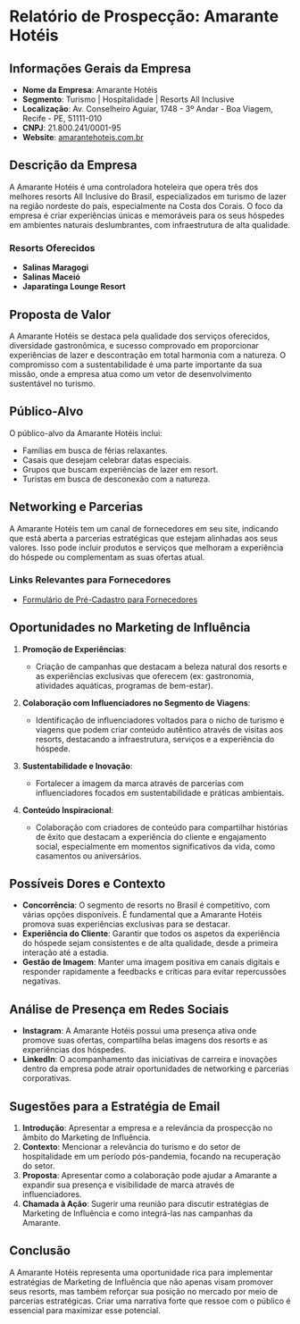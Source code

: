# Relatório de Prospecção: Amarante Hotéis

## Informações Gerais da Empresa
- **Nome da Empresa**: Amarante Hotéis
- **Segmento**: Turismo | Hospitalidade | Resorts All Inclusive
- **Localização**: Av. Conselheiro Aguiar, 1748 - 3º Andar - Boa Viagem, Recife - PE, 51111-010
- **CNPJ**: 21.800.241/0001-95
- **Website**: [amarantehoteis.com.br](http://www.amarantehoteis.com.br)

## Descrição da Empresa
A Amarante Hotéis é uma controladora hoteleira que opera três dos melhores resorts All Inclusive do Brasil, especializados em turismo de lazer na região nordeste do país, especialmente na Costa dos Corais. O foco da empresa é criar experiências únicas e memoráveis para os seus hóspedes em ambientes naturais deslumbrantes, com infraestrutura de alta qualidade.

### Resorts Oferecidos
- **Salinas Maragogi**
- **Salinas Maceió**
- **Japaratinga Lounge Resort**

## Proposta de Valor
A Amarante Hotéis se destaca pela qualidade dos serviços oferecidos, diversidade gastronômica, e sucesso comprovado em proporcionar experiências de lazer e descontração em total harmonia com a natureza. O compromisso com a sustentabilidade é uma parte importante da sua missão, onde a empresa atua como um vetor de desenvolvimento sustentável no turismo.

## Público-Alvo
O público-alvo da Amarante Hotéis inclui:
- Famílias em busca de férias relaxantes.
- Casais que desejam celebrar datas especiais.
- Grupos que buscam experiências de lazer em resort.
- Turistas em busca de desconexão com a natureza.

## Networking e Parcerias
A Amarante Hotéis tem um canal de fornecedores em seu site, indicando que está aberta a parcerias estratégicas que estejam alinhadas aos seus valores. Isso pode incluir produtos e serviços que melhoram a experiência do hóspede ou complementam as suas ofertas atual.

### Links Relevantes para Fornecedores
- [Formulário de Pré-Cadastro para Fornecedores](http://www.amarantehoteis.com.br/fornecedores/cadastro)

## Oportunidades no Marketing de Influência
1. **Promoção de Experiências**:
   - Criação de campanhas que destacam a beleza natural dos resorts e as experiências exclusivas que oferecem (ex: gastronomia, atividades aquáticas, programas de bem-estar).

2. **Colaboração com Influenciadores no Segmento de Viagens**:
   - Identificação de influenciadores voltados para o nicho de turismo e viagens que podem criar conteúdo autêntico através de visitas aos resorts, destacando a infraestrutura, serviços e a experiência do hóspede.

3. **Sustentabilidade e Inovação**:
   - Fortalecer a imagem da marca através de parcerias com influenciadores focados em sustentabilidade e práticas ambientais.

4. **Conteúdo Inspiracional**:
   - Colaboração com criadores de conteúdo para compartilhar histórias de êxito que destacam a experiência do cliente e engajamento social, especialmente em momentos significativos da vida, como casamentos ou aniversários.

## Possíveis Dores e Contexto
- **Concorrência**: O segmento de resorts no Brasil é competitivo, com várias opções disponíveis. É fundamental que a Amarante Hotéis promova suas experiências exclusivas para se destacar.
- **Experiência do Cliente**: Garantir que todos os aspetos da experiência do hóspede sejam consistentes e de alta qualidade, desde a primeira interação até a estadia.
- **Gestão de Imagem**: Manter uma imagem positiva em canais digitais e responder rapidamente a feedbacks e críticas para evitar repercussões negativas.

## Análise de Presença em Redes Sociais
- **Instagram**: A Amarante Hotéis possui uma presença ativa onde promove suas ofertas, compartilha belas imagens dos resorts e as experiências dos hóspedes.
- **LinkedIn**: O acompanhamento das iniciativas de carreira e inovações dentro da empresa pode atrair oportunidades de networking e parcerias corporativas.

## Sugestões para a Estratégia de Email
1. **Introdução**: Apresentar a empresa e a relevância da prospecção no âmbito do Marketing de Influência.
2. **Contexto**: Mencionar a relevância do turismo e do setor de hospitalidade em um período pós-pandemia, focando na recuperação do setor.
3. **Proposta**: Apresentar como a colaboração pode ajudar a Amarante a expandir sua presença e visibilidade de marca através de influenciadores.
4. **Chamada à Ação**: Sugerir uma reunião para discutir estratégias de Marketing de Influência e como integrá-las nas campanhas da Amarante.

## Conclusão
A Amarante Hotéis representa uma oportunidade rica para implementar estratégias de Marketing de Influência que não apenas visam promover seus resorts, mas também reforçar sua posição no mercado por meio de parcerias estratégicas. Criar uma narrativa forte que ressoe com o público é essencial para maximizar esse potencial.